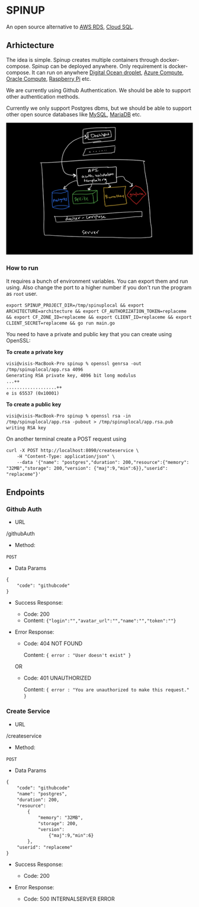 # SPINUP

An open source alternative to [AWS RDS](https://aws.amazon.com/rds/), [Cloud SQL](https://cloud.google.com/sql). 

## Arhictecture

The idea is simple. Spinup creates multiple containers through docker-compose. 
Spinup can be deployed anywhere. Only requirement is docker-compose. It can run on anywhere [Digital Ocean droplet](https://www.digitalocean.com/products/droplets/), [Azure Compute](https://azure.microsoft.com/en-us/product-categories/compute/), [Oracle Compute](https://www.oracle.com/cloud/compute/), [Raspberry Pi](https://www.raspberrypi.org/) etc. 

We are currently using Github Authentication. We should be able to support other authentication methods.

Currently we only support Postgres dbms, but we should be able to support other open source databases like [MySQL](https://www.mysql.com/), [MariaDB](https://mariadb.org/) etc.

![architecture](architecture.jpeg)
### How to run

It requires a bunch of environment variables. You can export them and run using. Also change the port to a higher number if you don't run the program as `root` user.

```
export SPINUP_PROJECT_DIR=/tmp/spinuplocal && export ARCHITECTURE=architecture && export CF_AUTHORIZATION_TOKEN=replaceme  && export CF_ZONE_ID=replaceme && export CLIENT_ID=replaceme && export CLIENT_SECRET=replaceme && go run main.go
```

You need to have a private and public key that you can create using OpenSSL:

**To create a private key**
```
visi@visis-MacBook-Pro spinup % openssl genrsa -out /tmp/spinuplocal/app.rsa 4096 
Generating RSA private key, 4096 bit long modulus
...++
...................++
e is 65537 (0x10001)
```

**To create a public key**
```
visi@visis-MacBook-Pro spinup % openssl rsa -in /tmp/spinuplocal/app.rsa -pubout > /tmp/spinuplocal/app.rsa.pub
writing RSA key
```

On another terminal create a POST request using
```
curl -X POST http://localhost:8090/createservice \
    -H "Content-Type: application/json" \
    --data '{"name": "postgres","duration": 200,"resource":{"memory": "32MB","storage": 200,"version": {"maj":9,"min":6}},"userid": "replaceme"}'
```

## Endpoints

### Github Auth

- URL

/githubAuth

- Method:

`POST`

- Data Params

```
{
    "code": "githubcode"
}
```

- Success Response:
    - Code: 200
    - Content: `{"login":"","avatar_url":"","name":"","token":""}`

- Error Response:

    - Code: 404 NOT FOUND

        Content: `{ error : "User doesn't exist" }`
    
    OR

    - Code: 401 UNAUTHORIZED

        Content: `{ error : "You are unauthorized to make this request." }`

### Create Service

- URL

/createservice

- Method:

`POST`

- Data Params

```
{
    "code": "githubcode"
    "name": "postgres",
    "duration": 200,
    "resource":
        {
            "memory": "32MB",
            "storage": 200,
            "version": 
                {"maj":9,"min":6}
        },
    "userid": "replaceme"
}
```

- Success Response:
    - Code: 200

- Error Response:

    - Code: 500 INTERNALSERVER ERROR